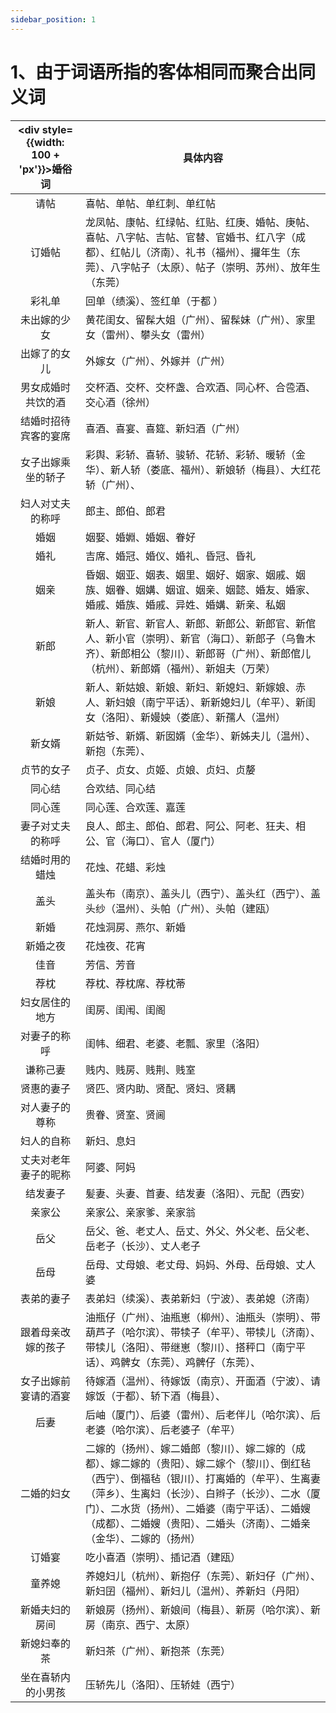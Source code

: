 ```yaml
---
sidebar_position: 1
---
```


# 1、由于词语所指的客体相同而聚合出同义词

| <div style={{width: 100 + 'px'}}>婚俗词</div> | 具体内容 |
| :---: | --- |
| 请帖 | 喜帖、单帖、单红刺、单红帖 |
| 订婚帖 | 龙凤帖、康帖、红绿帖、红贴、红庚、婚帖、庚帖、喜帖、八字帖、吉帖、官替、官婚书、红八字（成都）、红帖儿（济南）、礼书（福州）、攞年生（东莞）、八字帖子（太原）、帖子（崇明、苏州）、放年生（东莞） |
| 彩礼单 | 回单（绩溪）、签红单（于都 ） |
| 未出嫁的少女 | 黄花闺女、留髹大姐（广州）、留髹妹（广州）、家里女（雷州）、攀头女（雷州） |
| 出嫁了的女儿 | 外嫁女（广州）、外嫁并（广州） |
| 男女成婚时共饮的酒 | 交杯酒、交杯、交杯盏、合欢酒、同心杯、合卺酒、交心酒（徐州） |
| 结婚时招待宾客的宴席 | 喜酒、喜宴、喜筵、新妇酒（广州） |
| 女子出嫁乘坐的轿子 | 彩舆、彩轿、喜轿、骏轿、花轿、彩轿、暖轿（金华）、新人轿（娄底、福州）、新娘轿（梅县）、大红花轿（广州）、 |
| 妇人对丈夫的称呼 | 郎主、郎伯、郎君 |
| 婚姻 | 姻娶、婚婣、婚姻、眷好 |
| 婚礼 | 吉席、婚冠、婚仪、婚礼、昏冠、昏礼 |
| 姻亲 | 昏姻、姻亚、姻表、姻里、姻好、姻家、姻戚、姻族、姻眷、姻媾、姻谊、姻亲、姻懿、婚友、婚家、婚戚、婚族、婚戚、异姓、婚媾、新亲、私姻 |
| 新郎 | 新人、新官、新官人、新郎、新郎公、新郎官、新倌人、新小官（崇明）、新官（海口）、新郎子（乌鲁木齐）、新郎相公（黎川）、新郎哥（广州）、新郎倌儿（杭州）、新郎婿（福州）、新姐夫（万荣） |
| 新娘 | 新人、新姑娘、新娘、新妇、新媳妇、新嫁娘、赤人、新妇娘（南宁平话）、新新媳妇儿（牟平）、新闺女（洛阳）、新嫚姎（娄底）、新孺人（温州） |
| 新女婿 | 新姑爷、新婿、新囡婿（金华）、新姊夫儿（温州）、新抱（东莞）、 |
| 贞节的女子 | 贞子、贞女、贞姬、贞娘、贞妇、贞嫠 |
| 同心结 | 合欢结、同心结 |
| 同心莲 | 同心莲、合欢莲、嘉莲 |
| 妻子对丈夫的称呼 | 良人、郎主、郎伯、郎君、阿公、阿老、狂夫、相公、官（海口）、官人（厦门） |
| 结婚时用的蜡烛 | 花烛、花蜡、彩烛 |
| 盖头 | 盖头布（南京）、盖头儿（西宁）、盖头红（西宁）、盖头纱（温州）、头帕（广州）、头帕（建瓯） |
| 新婚 | 花烛洞房、燕尔、新婚 |
| 新婚之夜 | 花烛夜、花宵 |
| 佳音 | 芳信、芳音 |
| 荐枕 | 荐枕、荐枕席、荐枕蒂 |
| 妇女居住的地方 | 闺房、闺闱、闺阁 |
| 对妻子的称呼 | 闺帏、细君、老婆、老瓢、家里（洛阳） |
| 谦称己妻 | 贱内、贱房、贱荆、贱室 |
| 贤惠的妻子 | 贤匹、贤内助、贤配、贤妇、贤耦 |
| 对人妻子的尊称 | 贵眷、贤室、贤阃 |
| 妇人的自称 | 新妇、息妇 |
| 丈夫对老年妻子的昵称 | 阿婆、阿妈 |
| 结发妻子 | 髪妻、头妻、首妻、结发妻（洛阳）、元配（西安） |
| 亲家公 | 亲家公、亲家爹、亲家翁 |
| 岳父 | 岳父、爸、老丈人、岳丈、外父、外父老、岳父老、岳老子（长沙）、丈人老子 |
| 岳母 | 岳母、丈母娘、老丈母、妈妈、外母、岳母娘、丈人婆 |
| 表弟的妻子 | 表弟妇（续溪）、表弟新妇（宁波）、表弟媳（济南） |
| 跟着母亲改嫁的孩子 | 油瓶仔（广州）、油瓶崽（柳州）、油瓶头（崇明）、带葫芦子（哈尔滨）、带犊子（牟平）、带犊儿（济南）、带犊儿（洛阳）、带继崽（黎川）、搭秤口（南宁平话）、鸡髀女（东莞）、鸡髀仔（东莞）、 |
| 女子出嫁前宴请的酒宴 | 待嫁酒（温州）、待嫁饭（南京）、开面酒（宁波）、请嫁饭（于都）、轿下酒（梅县）、 |
| 后妻 | 后岫（厦门）、后婆（雷州）、后老伴儿（哈尔滨）、后老婆（哈尔滨）、后老婆子（牟平） |
| 二婚的妇女 | 二嫁的（扬州）、嫁二婚郎（黎川）、嫁二嫁的（成都）、嫁二嫁的（贵阳）、嫁二嫁个（黎川）、倒红毡（西宁）、倒福毡（银川）、打离婚的（牟平）、生离妻（萍乡）、生离妇（长沙）、白辫子（长沙）、二水（厦门）、二水货（扬州）、二婚婆（南宁平话）、二婚嫂（成都）、二婚嫂（贵阳）、二婚头（济南）、二婚亲（金华）、二嫁的（扬州） |
| 订婚宴 | 吃小喜酒（崇明）、插记酒（建瓯）  |
| 童养媳 | 养媳妇儿（杭州）、新抱仔（东莞）、新妇仔（广州）、新妇囝（福州）、新妇儿（温州）、养新妇（丹阳） |
| 新婚夫妇的房间 | 新娘房（扬州）、新娘间（梅县）、新房（哈尔滨）、新房（南京、西宁、太原） |
| 新媳妇奉的茶 | 新妇茶（广州）、新抱茶（东莞） |
| 坐在喜轿内的小男孩 | 压轿先儿（洛阳）、压轿娃（西宁） |